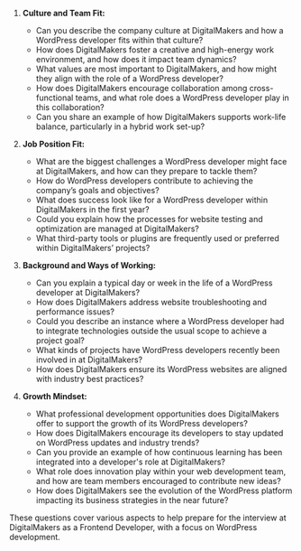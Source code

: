 1. **Culture and Team Fit:**
   - Can you describe the company culture at DigitalMakers and how a WordPress developer fits within that culture?
   - How does DigitalMakers foster a creative and high-energy work environment, and how does it impact team dynamics?
   - What values are most important to DigitalMakers, and how might they align with the role of a WordPress developer?
   - How does DigitalMakers encourage collaboration among cross-functional teams, and what role does a WordPress developer play in this collaboration?
   - Can you share an example of how DigitalMakers supports work-life balance, particularly in a hybrid work set-up?

2. **Job Position Fit:**
   - What are the biggest challenges a WordPress developer might face at DigitalMakers, and how can they prepare to tackle them?
   - How do WordPress developers contribute to achieving the company’s goals and objectives?
   - What does success look like for a WordPress developer within DigitalMakers in the first year?
   - Could you explain how the processes for website testing and optimization are managed at DigitalMakers?
   - What third-party tools or plugins are frequently used or preferred within DigitalMakers’ projects?

3. **Background and Ways of Working:**
   - Can you explain a typical day or week in the life of a WordPress developer at DigitalMakers?
   - How does DigitalMakers address website troubleshooting and performance issues?
   - Could you describe an instance where a WordPress developer had to integrate technologies outside the usual scope to achieve a project goal?
   - What kinds of projects have WordPress developers recently been involved in at DigitalMakers?
   - How does DigitalMakers ensure its WordPress websites are aligned with industry best practices?

4. **Growth Mindset:**
   - What professional development opportunities does DigitalMakers offer to support the growth of its WordPress developers?
   - How does DigitalMakers encourage its developers to stay updated on WordPress updates and industry trends?
   - Can you provide an example of how continuous learning has been integrated into a developer's role at DigitalMakers?
   - What role does innovation play within your web development team, and how are team members encouraged to contribute new ideas?
   - How does DigitalMakers see the evolution of the WordPress platform impacting its business strategies in the near future?

These questions cover various aspects to help prepare for the interview at DigitalMakers as a Frontend Developer, with a focus on WordPress development.